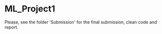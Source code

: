 # ML_Project1

Please, see the folder 'Submission' for the final submission, clean code and report.
